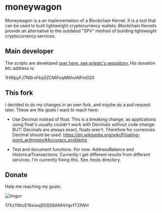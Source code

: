 # moneywagon


Moneywagon is a an implementation of a Blockchain Kernel. It is a tool that can be used
to built lightweight cryptocurrency wallets. Blockchain Kernels provide an
alternative to the outdated "SPV" method of building lightweight cryptocurrency
services.


## Main developer

The scripts are developed [over here, see priestc's repository.](https://github.com/priestc/moneywagon)
His donation btc address is:

1HWpyFJ7N6rvFkq3ZCMiFnqM6hviNFmG5X

## This fork

I decided to do my changes in an own fork, and maybe do a pull request later. These are the goals I want to reach here:

* Use Decimal instead of float. 
This is a breaking change, as applications using float's usually couldn't work with Decimals without code change. BUT: Decimals are always exact, floats aren't. Therefore for currencies Decimal should be used. https://en.wikipedia.org/wiki/Floating-point_arithmetic#Accuracy_problems

* Test and document functions. For now: AddressBalance and HistoricalTransactions.
Currently I get different results from different services. I'm currently fixing this. See /tests directory.

## Donate

Help me reaching my goals:

![Imgur](https://i.imgur.com/4RgMA5nm.png)

17Xz11thcE16siwqSGSS9ANhVrqvfT2fWH

